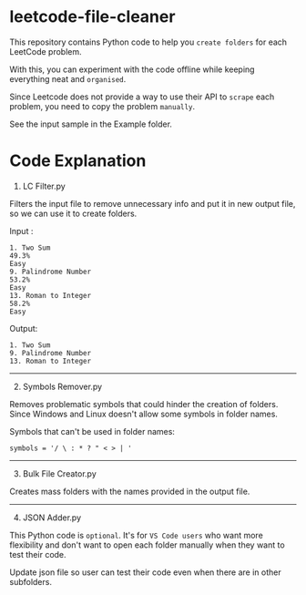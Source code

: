 # leetcode-file-cleaner

This repository contains Python code to help you `create folders` for each LeetCode problem.

With this, you can experiment with the code offline while keeping everything neat and `organised`.

Since Leetcode does not provide a way to use their API to `scrape` each problem, you need to copy the problem `manually`. 

See the input sample in the Example folder.

# Code Explanation

1. LC Filter.py

Filters the input file to remove unnecessary info and put it in new output file, so we can use it to create folders.

Input :
```
1. Two Sum
49.3%
Easy
9. Palindrome Number
53.2%
Easy
13. Roman to Integer
58.2%
Easy
```

Output:
```
1. Two Sum
9. Palindrome Number
13. Roman to Integer
```
___
2. Symbols Remover.py

Removes problematic symbols that could hinder the creation of folders. Since Windows and Linux doesn't allow some symbols in folder names.

Symbols that can't be used in folder names:
```
symbols = '/ \ : * ? " < > | '
```

___

3. Bulk File Creator.py

Creates mass folders with the names provided in the output file.

___

4. JSON Adder.py

This Python code is `optional`. It's for `VS Code users` who want more flexibility and don't want to open each folder manually when they want to test their code.

Update json file so user can test their code even when there are in other subfolders.